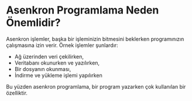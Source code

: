 # Asenkron Programlama Neden Önemlidir?

Asenkron işlemler, başka bir işleminizin bitmesini beklerken programınızın çalışmasına izin verir. Örnek işlemler şunlardır:

* Ağ üzerinden veri çekilirken,
* Veritabanı okunurken ve yazılırken,
* Bir dosyanın okunması,
* İndirme ve yükleme işlemi yapılırken

Bu yüzden asenkron programlama, bir program yazarken çok kullanılan bir özelliktir.

